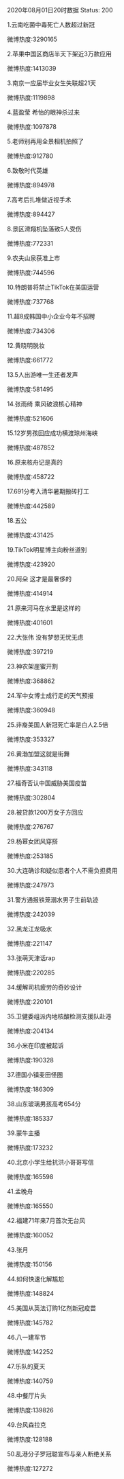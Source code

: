 2020年08月01日20时数据
Status: 200

1.云南吃菌中毒死亡人数超过新冠

微博热度:3290165

2.苹果中国区商店半天下架近3万款应用

微博热度:1413039

3.南京一应届毕业女生失联超21天

微博热度:1119898

4.蓝盈莹 希怡的眼神杀过来

微博热度:1097878

5.老师别再用全景相机拍照了

微博热度:912780

6.致敬时代英雄

微博热度:894978

7.高考后扎堆做近视手术

微博热度:894427

8.景区滑翔机坠落致5人受伤

微博热度:772331

9.农夫山泉获准上市

微博热度:744596

10.特朗普将禁止TikTok在美国运营

微博热度:737768

11.超8成韩国中小企业今年不招聘

微博热度:734306

12.黄晓明脱妆

微博热度:661772

13.5人出游唯一生还者发声

微博热度:581495

14.张雨绮 乘风破浪核心精神

微博热度:521606

15.12岁男孩回应成功横渡琼州海峡

微博热度:487852

16.原来核舟记是真的

微博热度:458722

17.691分考入清华暑期搬砖打工

微博热度:442589

18.五公

微博热度:431425

19.TikTok明星博主向粉丝道别

微博热度:423920

20.阿朵 这才是最奢侈的

微博热度:414914

21.原来河马在水里是这样的

微博热度:401601

22.大张伟 没有梦想无忧无虑

微博热度:397219

23.神农架崖蜜开割

微博热度:368862

24.军中女博士成行走的天气预报

微博热度:360948

25.非裔美国人新冠死亡率是白人2.5倍

微博热度:353327

26.黄渤加盟这就是街舞

微博热度:343118

27.福奇否认中国威胁美国疫苗

微博热度:302804

28.被贷款1200万女子方回应

微博热度:276767

29.杨幂女团风穿搭

微博热度:253185

30.大连确诊和疑似患者个人不需负担费用

微博热度:247973

31.警方通报铁笼溺水男子生前轨迹

微博热度:242039

32.黑龙江龙吸水

微博热度:221147

33.张萌天津话rap

微博热度:220285

34.缓解司机疲劳的奇妙设计

微博热度:220101

35.卫健委组派内地核酸检测支援队赴港

微博热度:204134

36.小米在印度被起诉

微博热度:190328

37.德国小镇麦田怪圈

微博热度:186309

38.山东玻璃男孩高考654分

微博热度:185337

39.蒙牛主播

微博热度:173232

40.北京小学生给抗洪小哥哥写信

微博热度:165598

41.孟晚舟

微博热度:165550

42.福建71年来7月首次无台风

微博热度:160052

43.张月

微博热度:150156

44.如何快速化解尴尬

微博热度:148824

45.美国从英法订购1亿剂新冠疫苗

微博热度:145782

46.八一建军节

微博热度:142252

47.乐队的夏天

微博热度:140759

48.中餐厅片头

微博热度:139826

49.台风森拉克

微博热度:128188

50.乱港分子罗冠聪宣布与亲人断绝关系

微博热度:127272

